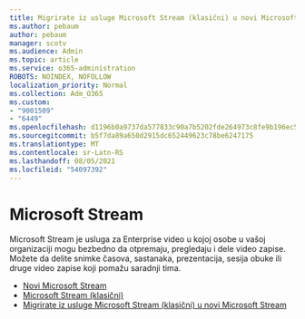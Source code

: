 ```yaml
---
title: Migrirate iz usluge Microsoft Stream (klasični) u novi Microsoft Stream
ms.author: pebaum
author: pebaum
manager: scotv
ms.audience: Admin
ms.topic: article
ms.service: o365-administration
ROBOTS: NOINDEX, NOFOLLOW
localization_priority: Normal
ms.collection: Adm_O365
ms.custom:
- "9001509"
- "6449"
ms.openlocfilehash: d1196b0a9737da577833c90a7b5202fde264973c8fe9b196ec55d595315d2a20
ms.sourcegitcommit: b5f7da89a650d2915dc652449623c78be6247175
ms.translationtype: MT
ms.contentlocale: sr-Latn-RS
ms.lasthandoff: 08/05/2021
ms.locfileid: "54097392"
---
```

# <a name="microsoft-stream"></a>Microsoft Stream

Microsoft Stream je usluga za Enterprise video u kojoj osobe u vašoj organizaciji mogu bezbedno da otpremaju, pregledaju i dele video zapise. Možete da delite snimke časova, sastanaka, prezentacija, sesija obuke ili druge video zapise koji pomažu saradnji tima.  

- [Novi Microsoft Stream](https://docs.microsoft.com/stream/new-stream)
- [Microsoft Stream (klasični)](https://docs.microsoft.com/stream/overview)
- [Migrirate iz usluge Microsoft Stream (klasični) u novi Microsoft Stream](https://docs.microsoft.com/stream/classic-migration)